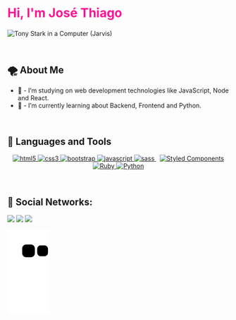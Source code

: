 ## <h1 style="color:#FF1493"> Hi, I'm José Thiago</h1> 

<div>
    <img align="center" alt="Tony Stark in a Computer (Jarvis)" src="https://c.tenor.com/I9qhSadf04sAAAAC/yes-paul-walker.gif" height=256px width=100%>
</div>

&nbsp;

## 🌪 About Me

* 📙 - I’m studying on web development technologies like JavaScript, Node and React.
* 🧠 - I’m currently learning about Backend, Frontend and Python. 

&nbsp;
## 🐲 Languages and Tools

<p align="center"> 
    <a href="[https://www.w3.org/html/](https://html.spec.whatwg.org/multipage/)" target="_blank" rel="noreferrer"> <img src="https://media2.giphy.com/media/XAxylRMCdpbEWUAvr8/giphy.gif?cid=790b7611f5b78cee6d0974fcfc7c0c723b1c600346853961&rid=giphy.gif&ct=s" alt="html5" width="128" height="128"/> </a>
    <a href="https://www.w3schools.com/css/" target="_blank" rel="noreferrer"> <img src="https://media4.giphy.com/media/fsEaZldNC8A1PJ3mwp/giphy.gif" alt="css3" width="128" height="128"/> </a> 
    <a href="https://getbootstrap.com/" target="_blank" rel="noreferrer"> <img src="https://media4.giphy.com/media/Sr8xDpMwVKOHUWDVRD/giphy.gif?cid=790b761179b71102898d646d04e8de917c7cee968266ce9a&rid=giphy.gif&ct=s" alt="bootstrap" width="128" height="128"/> </a>
    <a href="https://developer.mozilla.org/en-US/docs/Web/JavaScript" target="_blank" rel="noreferrer"> <img src="https://cdn.hashnode.com/res/hashnode/image/upload/v1622432919395/OStnZ-nKh.gif?auto=format,compress&gif-q=60&format=webm" alt="javascript" width="128" height="128"/> </a> 
    <a href="https://pt-br.reactjs.org/" target="_blank" rel="noreferrer"> <img src="https://i.giphy.com/media/eNAsjO55tPbgaor7ma/200w.webp" alt="sass" width="128" height="128"/> </a> 
    &nbsp;
    <a href="https://styled-components.com/" target="_blank" rel="noreferrer"> <img src="https://raw.githubusercontent.com/styled-components/brand/master/styled-components.png" alt="Styled Components" width="128" height="128"/> </a> 
     <a href="https://www.ruby-lang.org/pt/" target="_blank" rel="noreferrer"> <img src="https://res.cloudinary.com/practicaldev/image/fetch/s--mqzd6H57--/c_limit%2Cf_auto%2Cfl_progressive%2Cq_66%2Cw_880/http://i.imgur.com/6ipUqve.gif" alt="Ruby" width="128" height="128"/> </a> 
     <a href="https://www.python.org/" target="_blank" rel="noreferrer">  <img src="https://www.clipartmax.com/png/full/39-396037_big-image-python-gif-file-logo.png" alt="Python" width="128" height="128"/>  </a>
         

      
</p>
&nbsp;

## 🌷 Social Networks:

[<img src="https://img.shields.io/badge/-Instagram-red">](https://www.instagram.com/jose_thiagoperillo/)
[<img src="https://img.shields.io/badge/-Twitter-blue">](https://twitter.com/SalvadorSpTauba)
[<img src="https://img.shields.io/badge/-GitHub-black">](https://github.com/MoraesJoseThiago)


 ![Snake animation](https://github.com/rafaballerini/rafaballerini/blob/output/github-contribution-grid-snake.svg)
</div>
<br>
